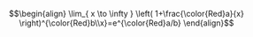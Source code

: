 $$\begin{align}
\lim_{ x \to \infty } \left( 1+\frac{\color{Red}a}{x} \right)^{\color{Red}b\\x}=e^{\color{Red}a/b}
\end{align}$$

